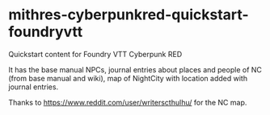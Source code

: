 # mithres-cyberpunkred-quickstart-foundryvtt
Quickstart content for Foundry VTT Cyberpunk RED

It has the base manual NPCs, journal entries about places and people of NC (from base manual and wiki), map of NightCity with location added with journal entries.

Thanks to https://www.reddit.com/user/writerscthulhu/ for the NC map.